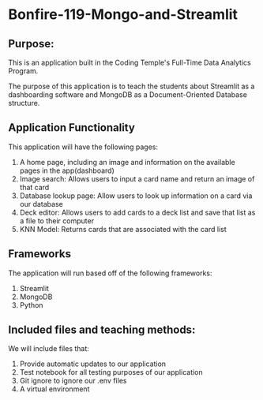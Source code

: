# Bonfire-119-Mongo-and-Streamlit


## Purpose:
This is an application built in the Coding Temple's Full-Time Data Analytics Program.

The purpose of this application is to teach the students about Streamlit as a dashboarding software and MongoDB as a Document-Oriented Database structure.


## Application Functionality
This application will have the following pages:

1. A home page, including an image and information on the available pages in the app(dashboard)
2. Image search: Allows users to input a card name and return an image of that card
3. Database lookup page: Allow users to look up information on a card via our database
4. Deck editor: Allows users to add cards to a deck list and save that list as a file to their computer
5. KNN Model: Returns cards that are associated with the card list


## Frameworks
The application will run based off of the following frameworks:

1. Streamlit
2. MongoDB
3. Python


## Included files and teaching methods:
We will include files that:

1. Provide automatic updates to our application
2. Test notebook for all testing purposes of our application
3. Git ignore to ignore our .env files
4. A virtual environment